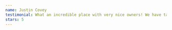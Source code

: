 ```yaml
---
name: Justin Covey
testimonial: What an incredible place with very nice owners! We have taken our two girls to Friday night open gym twice and both times they have had an absolute blast!! The price for 2 hours of fun on a Friday night just can't be beat for what the facility has to offer!
stars: 5
---
```

